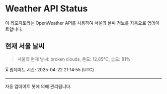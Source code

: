 
# Weather API Status

이 리포지토리는 OpenWeather API를 사용하여 서울의 날씨 정보를 자동으로 업데이트합니다.

## 현재 서울 날씨
> 서울의 현재 날씨: broken clouds, 온도: 12.85°C, 습도: 81%

⏳ 업데이트 시간: 2025-04-22 21:14:55 (UTC)

---
자동 업데이트 봇에 의해 관리됩니다.

